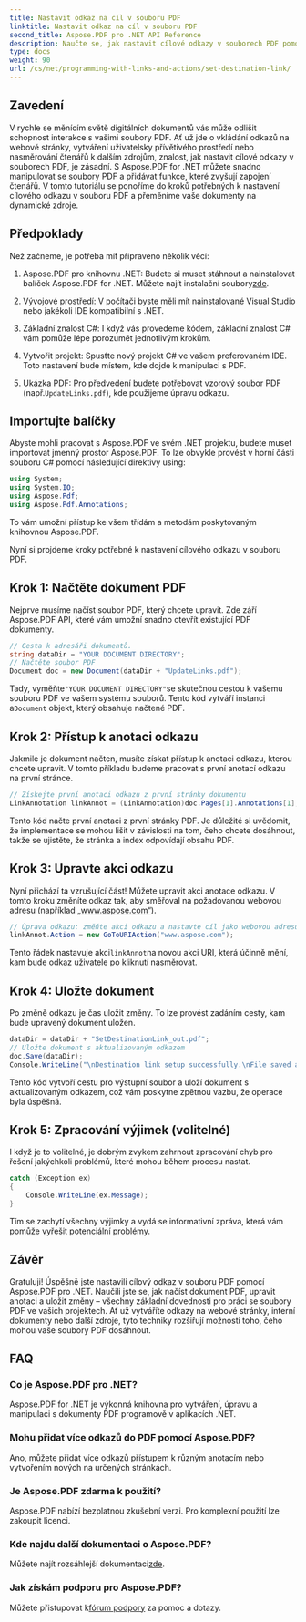 ```yaml
---
title: Nastavit odkaz na cíl v souboru PDF
linktitle: Nastavit odkaz na cíl v souboru PDF
second_title: Aspose.PDF pro .NET API Reference
description: Naučte se, jak nastavit cílové odkazy v souborech PDF pomocí Aspose.PDF pro .NET. Podrobný průvodce pro zvýšení interaktivity PDF.
type: docs
weight: 90
url: /cs/net/programming-with-links-and-actions/set-destination-link/
---
```

## Zavedení

V rychle se měnícím světě digitálních dokumentů vás může odlišit schopnost interakce s vašimi soubory PDF. Ať už jde o vkládání odkazů na webové stránky, vytváření uživatelsky přívětivého prostředí nebo nasměrování čtenářů k dalším zdrojům, znalost, jak nastavit cílové odkazy v souborech PDF, je zásadní. S Aspose.PDF for .NET můžete snadno manipulovat se soubory PDF a přidávat funkce, které zvyšují zapojení čtenářů. V tomto tutoriálu se ponoříme do kroků potřebných k nastavení cílového odkazu v souboru PDF a přeměníme vaše dokumenty na dynamické zdroje.

## Předpoklady

Než začneme, je potřeba mít připraveno několik věcí:

1. Aspose.PDF pro knihovnu .NET:
    Budete si muset stáhnout a nainstalovat balíček Aspose.PDF for .NET. Můžete najít instalační soubory[zde](https://releases.aspose.com/pdf/net/).

2. Vývojové prostředí:
   V počítači byste měli mít nainstalované Visual Studio nebo jakékoli IDE kompatibilní s .NET.

3. Základní znalost C#:
   I když vás provedeme kódem, základní znalost C# vám pomůže lépe porozumět jednotlivým krokům.

4. Vytvořit projekt:
   Spusťte nový projekt C# ve vašem preferovaném IDE. Toto nastavení bude místem, kde dojde k manipulaci s PDF.

5. Ukázka PDF:
    Pro předvedení budete potřebovat vzorový soubor PDF (např.`UpdateLinks.pdf`), kde použijeme úpravu odkazu.

## Importujte balíčky

Abyste mohli pracovat s Aspose.PDF ve svém .NET projektu, budete muset importovat jmenný prostor Aspose.PDF. To lze obvykle provést v horní části souboru C# pomocí následující direktivy using:

```csharp
using System;
using System.IO;
using Aspose.Pdf;
using Aspose.Pdf.Annotations;
```

To vám umožní přístup ke všem třídám a metodám poskytovaným knihovnou Aspose.PDF.

Nyní si projdeme kroky potřebné k nastavení cílového odkazu v souboru PDF.

## Krok 1: Načtěte dokument PDF

Nejprve musíme načíst soubor PDF, který chcete upravit. Zde září Aspose.PDF API, které vám umožní snadno otevřít existující PDF dokumenty.

```csharp
// Cesta k adresáři dokumentů.
string dataDir = "YOUR DOCUMENT DIRECTORY";
// Načtěte soubor PDF
Document doc = new Document(dataDir + "UpdateLinks.pdf");
```

 Tady, vyměňte`"YOUR DOCUMENT DIRECTORY"`se skutečnou cestou k vašemu souboru PDF ve vašem systému souborů. Tento kód vytváří instanci a`Document` objekt, který obsahuje načtené PDF.

## Krok 2: Přístup k anotaci odkazu

Jakmile je dokument načten, musíte získat přístup k anotaci odkazu, kterou chcete upravit. V tomto příkladu budeme pracovat s první anotací odkazu na první stránce.

```csharp
// Získejte první anotaci odkazu z první stránky dokumentu
LinkAnnotation linkAnnot = (LinkAnnotation)doc.Pages[1].Annotations[1];
```

Tento kód načte první anotaci z první stránky PDF. Je důležité si uvědomit, že implementace se mohou lišit v závislosti na tom, čeho chcete dosáhnout, takže se ujistěte, že stránka a index odpovídají obsahu PDF.

## Krok 3: Upravte akci odkazu

Nyní přichází ta vzrušující část! Můžete upravit akci anotace odkazu. V tomto kroku změníte odkaz tak, aby směřoval na požadovanou webovou adresu (například „www.aspose.com“).

```csharp
// Úprava odkazu: změňte akci odkazu a nastavte cíl jako webovou adresu
linkAnnot.Action = new GoToURIAction("www.aspose.com");
```

 Tento řádek nastavuje akci`linkAnnot`na novou akci URI, která účinně mění, kam bude odkaz uživatele po kliknutí nasměrovat.

## Krok 4: Uložte dokument

Po změně odkazu je čas uložit změny. To lze provést zadáním cesty, kam bude upravený dokument uložen.

```csharp
dataDir = dataDir + "SetDestinationLink_out.pdf";
// Uložte dokument s aktualizovaným odkazem
doc.Save(dataDir);
Console.WriteLine("\nDestination link setup successfully.\nFile saved at " + dataDir);
```

Tento kód vytvoří cestu pro výstupní soubor a uloží dokument s aktualizovaným odkazem, což vám poskytne zpětnou vazbu, že operace byla úspěšná.

## Krok 5: Zpracování výjimek (volitelné)

I když je to volitelné, je dobrým zvykem zahrnout zpracování chyb pro řešení jakýchkoli problémů, které mohou během procesu nastat.

```csharp
catch (Exception ex)
{
    Console.WriteLine(ex.Message);
}
```

Tím se zachytí všechny výjimky a vydá se informativní zpráva, která vám pomůže vyřešit potenciální problémy.

## Závěr

Gratuluji! Úspěšně jste nastavili cílový odkaz v souboru PDF pomocí Aspose.PDF pro .NET. Naučili jste se, jak načíst dokument PDF, upravit anotaci a uložit změny – všechny základní dovednosti pro práci se soubory PDF ve vašich projektech. Ať už vytváříte odkazy na webové stránky, interní dokumenty nebo další zdroje, tyto techniky rozšiřují možnosti toho, čeho mohou vaše soubory PDF dosáhnout.

## FAQ

### Co je Aspose.PDF pro .NET?
Aspose.PDF for .NET je výkonná knihovna pro vytváření, úpravu a manipulaci s dokumenty PDF programově v aplikacích .NET.

### Mohu přidat více odkazů do PDF pomocí Aspose.PDF?
Ano, můžete přidat více odkazů přístupem k různým anotacím nebo vytvořením nových na určených stránkách.

### Je Aspose.PDF zdarma k použití?
Aspose.PDF nabízí bezplatnou zkušební verzi. Pro komplexní použití lze zakoupit licenci.

### Kde najdu další dokumentaci o Aspose.PDF?
 Můžete najít rozsáhlejší dokumentaci[zde](https://reference.aspose.com/pdf/net/).

### Jak získám podporu pro Aspose.PDF?
 Můžete přistupovat k[fórum podpory](https://forum.aspose.com/c/pdf/10) za pomoc a dotazy.